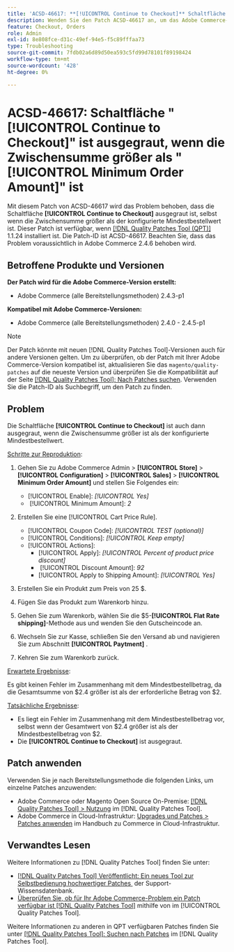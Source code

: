 ```yaml
---
title: 'ACSD-46617: **[!UICONTROL Continue to Checkout]** Schaltfläche ausgegraut, wenn die Zwischensumme größer ist als der konfigurierte Mindestbestellwert'
description: Wenden Sie den Patch ACSD-46617 an, um das Adobe Commerce-Problem zu lösen, bei dem die Schaltfläche **[!UICONTROL Continue to Checkout]** ausgegraut ist, selbst wenn die Zwischensumme größer als der konfigurierte Mindestbestellbetrag ist.
feature: Checkout, Orders
role: Admin
exl-id: 8e808fce-d31c-49ef-94e5-f5c89fffaa73
type: Troubleshooting
source-git-commit: 7fdb02a6d89d50ea593c5fd99d78101f89198424
workflow-type: tm+mt
source-wordcount: '428'
ht-degree: 0%

---
```


# ACSD-46617: Schaltfläche &quot;[!UICONTROL Continue to Checkout]&quot; ist ausgegraut, wenn die Zwischensumme größer als &quot;[!UICONTROL Minimum Order Amount]&quot; ist

Mit diesem Patch von ACSD-46617 wird das Problem behoben, dass die Schaltfläche **[!UICONTROL Continue to Checkout]** ausgegraut ist, selbst wenn die Zwischensumme größer als der konfigurierte Mindestbestellwert ist. Dieser Patch ist verfügbar, wenn [[!DNL Quality Patches Tool (QPT)]](https://experienceleague.adobe.com/de/docs/commerce-operations/tools/quality-patches-tool/quality-patches-tool-to-self-serve-quality-patches) 1.1.24 installiert ist. Die Patch-ID ist ACSD-46617. Beachten Sie, dass das Problem voraussichtlich in Adobe Commerce 2.4.6 behoben wird.

## Betroffene Produkte und Versionen

**Der Patch wird für die Adobe Commerce-Version erstellt:**

* Adobe Commerce (alle Bereitstellungsmethoden) 2.4.3-p1

**Kompatibel mit Adobe Commerce-Versionen:**

* Adobe Commerce (alle Bereitstellungsmethoden) 2.4.0 - 2.4.5-p1

>[!NOTE]
>
>Der Patch könnte mit neuen [!DNL Quality Patches Tool]-Versionen auch für andere Versionen gelten. Um zu überprüfen, ob der Patch mit Ihrer Adobe Commerce-Version kompatibel ist, aktualisieren Sie das `magento/quality-patches` auf die neueste Version und überprüfen Sie die Kompatibilität auf der Seite [[!DNL Quality Patches Tool]: Nach Patches suchen](https://experienceleague.adobe.com/tools/commerce-quality-patches/index.html?lang=de). Verwenden Sie die Patch-ID als Suchbegriff, um den Patch zu finden.

## Problem

Die Schaltfläche **[!UICONTROL Continue to Checkout]** ist auch dann ausgegraut, wenn die Zwischensumme größer ist als der konfigurierte Mindestbestellwert.

<u>Schritte zur Reproduktion</u>:

1. Gehen Sie zu Adobe Commerce Admin > **[!UICONTROL Store]** > **[!UICONTROL Configuration]** > **[!UICONTROL Sales]** > **[!UICONTROL Minimum Order Amount]** und stellen Sie Folgendes ein:
   * [!UICONTROL Enable]: *[!UICONTROL Yes]*
   * &#x200B;
     [!UICONTROL Minimum Amount]: *2*

1. Erstellen Sie eine [!UICONTROL Cart Price Rule].
   * [!UICONTROL Coupon Code]: *[!UICONTROL TEST (optional)]*
   * [!UICONTROL Conditions]: *[!UICONTROL Keep empty]*
   * [!UICONTROL Actions]:
      * [!UICONTROL Apply]: *[!UICONTROL Percent of product price discount]*
      * &#x200B;
        [!UICONTROL Discount Amount]: *92*
      * [!UICONTROL Apply to Shipping Amount]: *[!UICONTROL Yes]*
1. Erstellen Sie ein Produkt zum Preis von 25 $.
1. Fügen Sie das Produkt zum Warenkorb hinzu.
1. Gehen Sie zum Warenkorb, wählen Sie die $5-**[!UICONTROL Flat Rate shipping]**-Methode aus und wenden Sie den Gutscheincode an.
1. Wechseln Sie zur Kasse, schließen Sie den Versand ab und navigieren Sie zum Abschnitt **[!UICONTROL Paytment]** .
1. Kehren Sie zum Warenkorb zurück.

<u>Erwartete Ergebnisse</u>:

Es gibt keinen Fehler im Zusammenhang mit dem Mindestbestellbetrag, da die Gesamtsumme von $2.4 größer ist als der erforderliche Betrag von $2.

<u>Tatsächliche Ergebnisse</u>:

* Es liegt ein Fehler im Zusammenhang mit dem Mindestbestellbetrag vor, selbst wenn der Gesamtwert von $2.4 größer ist als der Mindestbestellbetrag von $2.
* Die **[!UICONTROL Continue to Checkout]** ist ausgegraut.

## Patch anwenden

Verwenden Sie je nach Bereitstellungsmethode die folgenden Links, um einzelne Patches anzuwenden:

* Adobe Commerce oder Magento Open Source On-Premise: [[!DNL Quality Patches Tool] > Nutzung](/help/tools/quality-patches-tool/usage.md) im [!DNL Quality Patches Tool].
* Adobe Commerce in Cloud-Infrastruktur: [Upgrades und Patches > Patches anwenden](https://experienceleague.adobe.com/docs/commerce-cloud-service/user-guide/develop/upgrade/apply-patches.html?lang=de) im Handbuch zu Commerce in Cloud-Infrastruktur.

## Verwandtes Lesen

Weitere Informationen zu [!DNL Quality Patches Tool] finden Sie unter:

* [[!DNL Quality Patches Tool] Veröffentlicht: Ein neues Tool zur Selbstbedienung hochwertiger Patches &#x200B;](https://experienceleague.adobe.com/de/docs/commerce-operations/tools/quality-patches-tool/quality-patches-tool-to-self-serve-quality-patches) der Support-Wissensdatenbank.
* [Überprüfen Sie, ob für Ihr Adobe Commerce-Problem ein Patch verfügbar ist [!DNL Quality Patches Tool]](/help/tools/quality-patches-tool/patches-available-in-qpt/check-patch-for-magento-issue-with-magento-quality-patches.md) mithilfe von im [!UICONTROL Quality Patches Tool].


Weitere Informationen zu anderen in QPT verfügbaren Patches finden Sie unter [[!DNL Quality Patches Tool]: Suchen nach Patches](https://experienceleague.adobe.com/tools/commerce-quality-patches/index.html?lang=de) im [!DNL Quality Patches Tool].
